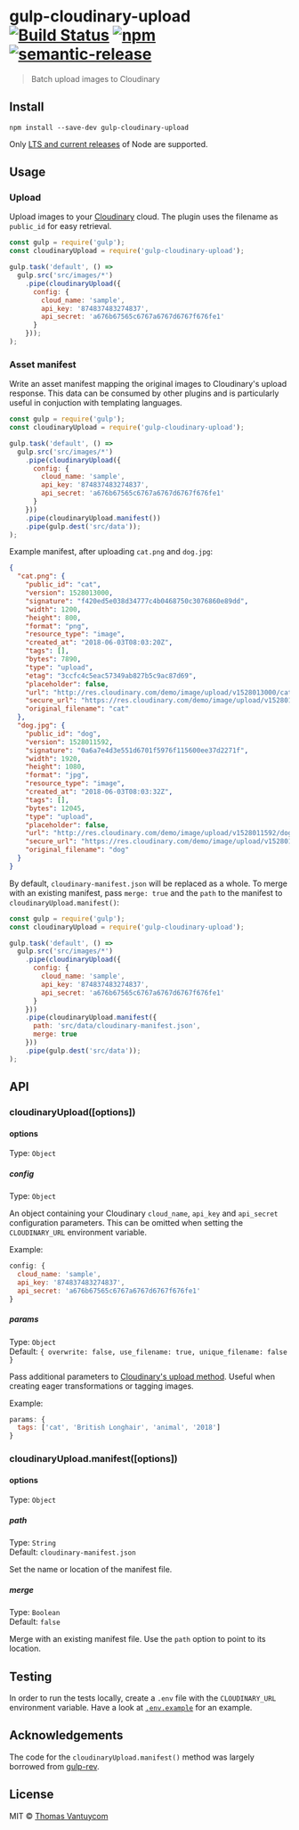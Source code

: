# gulp-cloudinary-upload [![Build Status](https://travis-ci.org/TheDancingCode/gulp-cloudinary-upload.svg?branch=master)](https://travis-ci.org/TheDancingCode/gulp-cloudinary-upload) [![npm](https://img.shields.io/npm/v/gulp-cloudinary-upload.svg)](https://www.npmjs.com/package/gulp-cloudinary-upload) [![semantic-release](https://img.shields.io/badge/%20%20%F0%9F%93%A6%F0%9F%9A%80-semantic--release-e10079.svg)](https://github.com/semantic-release/semantic-release)

> Batch upload images to Cloudinary

## Install

```
npm install --save-dev gulp-cloudinary-upload
```

Only [LTS and current releases](https://github.com/nodejs/Release#release-schedule) of Node are supported.

## Usage

### Upload

Upload images to your [Cloudinary](https://cloudinary.com/) cloud. The plugin uses the filename as `public_id` for easy retrieval.

```js
const gulp = require('gulp');
const cloudinaryUpload = require('gulp-cloudinary-upload');

gulp.task('default', () =>
  gulp.src('src/images/*')
    .pipe(cloudinaryUpload({
      config: {
        cloud_name: 'sample',
        api_key: '874837483274837',
        api_secret: 'a676b67565c6767a6767d6767f676fe1'
      }
    }));
);
```

### Asset manifest

Write an asset manifest mapping the original images to Cloudinary's upload response. This data can be consumed by other plugins and is particularly useful in conjuction with templating languages.

```js
const gulp = require('gulp');
const cloudinaryUpload = require('gulp-cloudinary-upload');

gulp.task('default', () =>
  gulp.src('src/images/*')
    .pipe(cloudinaryUpload({
      config: {
        cloud_name: 'sample',
        api_key: '874837483274837',
        api_secret: 'a676b67565c6767a6767d6767f676fe1'
      }
    }))
    .pipe(cloudinaryUpload.manifest())
    .pipe(gulp.dest('src/data'));
);
```

Example manifest, after uploading `cat.png` and `dog.jpg`:

```JSON
{
  "cat.png": {
    "public_id": "cat",
    "version": 1528013000,
    "signature": "f420ed5e038d34777c4b0468750c3076860e89dd",
    "width": 1200,
    "height": 800,
    "format": "png",
    "resource_type": "image",
    "created_at": "2018-06-03T08:03:20Z",
    "tags": [],
    "bytes": 7890,
    "type": "upload",
    "etag": "3ccfc4c5eac57349ab827b5c9ac87d69",
    "placeholder": false,
    "url": "http://res.cloudinary.com/demo/image/upload/v1528013000/cat.png",
    "secure_url": "https://res.cloudinary.com/demo/image/upload/v1528013000/cat.png",
    "original_filename": "cat"
  },
  "dog.jpg": {
    "public_id": "dog",
    "version": 1528011592,
    "signature": "0a6a7e4d3e551d6701f5976f115600ee37d2271f",
    "width": 1920,
    "height": 1080,
    "format": "jpg",
    "resource_type": "image",
    "created_at": "2018-06-03T08:03:32Z",
    "tags": [],
    "bytes": 12045,
    "type": "upload",
    "placeholder": false,
    "url": "http://res.cloudinary.com/demo/image/upload/v1528011592/dog.jpg",
    "secure_url": "https://res.cloudinary.com/demo/image/upload/v1528011592/dog.jpg",
    "original_filename": "dog"
  }
}
```

By default, `cloudinary-manifest.json` will be replaced as a whole. To merge with an existing manifest, pass `merge: true` and the `path` to the manifest to `cloudinaryUpload.manifest()`:

```js
const gulp = require('gulp');
const cloudinaryUpload = require('gulp-cloudinary-upload');

gulp.task('default', () =>
  gulp.src('src/images/*')
    .pipe(cloudinaryUpload({
      config: {
        cloud_name: 'sample',
        api_key: '874837483274837',
        api_secret: 'a676b67565c6767a6767d6767f676fe1'
      }
    }))
    .pipe(cloudinaryUpload.manifest({
      path: 'src/data/cloudinary-manifest.json',
      merge: true
    }))
    .pipe(gulp.dest('src/data'));
);
```

## API

### cloudinaryUpload([options])

#### options

Type: `Object`

##### config

Type: `Object`

An object containing your Cloudinary `cloud_name`, `api_key` and `api_secret` configuration parameters. This can be omitted when setting the `CLOUDINARY_URL` environment variable.

Example:

```js
config: {
  cloud_name: 'sample',
  api_key: '874837483274837',
  api_secret: 'a676b67565c6767a6767d6767f676fe1'
}
```

##### params

Type: `Object`<br>
Default: `{ overwrite: false, use_filename: true, unique_filename: false }`

Pass additional parameters to [Cloudinary's upload method](https://cloudinary.com/documentation/image_upload_api_reference#upload). Useful when creating eager transformations or tagging images.

Example:

```js
params: {
  tags: ['cat', 'British Longhair', 'animal', '2018']
}
```

### cloudinaryUpload.manifest([options])

#### options

Type: `Object`

##### path

Type: `String`<br>
Default: `cloudinary-manifest.json`

Set the name or location of the manifest file.

##### merge

Type: `Boolean`<br>
Default: `false`

Merge with an existing manifest file. Use the `path` option to point to its location.

## Testing

In order to run the tests locally, create a `.env` file with the `CLOUDINARY_URL` environment variable. Have a look at [`.env.example`](https://github.com/TheDancingCode/gulp-cloudinary-upload/blob/master/.env.example) for an example.

## Acknowledgements

The code for the `cloudinaryUpload.manifest()` method was largely borrowed from [gulp-rev](https://github.com/sindresorhus/gulp-rev).

## License

MIT © [Thomas Vantuycom](https://github.com/TheDancingCode)
